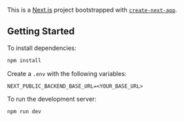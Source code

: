 This is a [Next.js](https://nextjs.org/) project bootstrapped
with [`create-next-app`](https://github.com/vercel/next.js/tree/canary/packages/create-next-app).

## Getting Started

To install dependencies:

```bash
npm install
```

Create a `.env` with the following variables:

```dotenv
NEXT_PUBLIC_BACKEND_BASE_URL=<YOUR_BASE_URL>
```

To run the development server:

```bash
npm run dev
```

